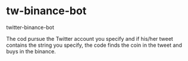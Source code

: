 # tw-binance-bot
twitter-binance-bot

The cod pursue the Twitter account you specify and if his/her tweet contains the string you specify, the code finds the coin in the tweet and buys in the binance.
